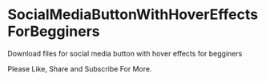 # SocialMediaButtonWithHoverEffectsForBegginers
Download files for social media button with hover effects for begginers

Please Like, Share and Subscribe For More.

